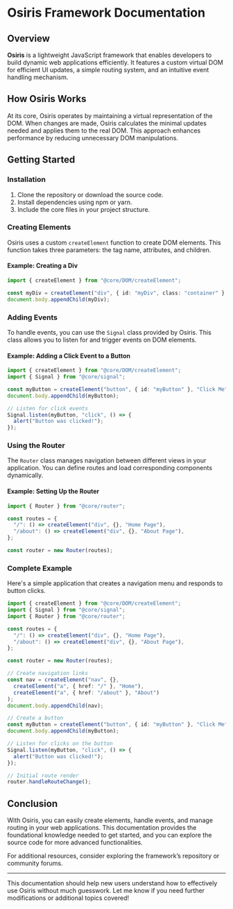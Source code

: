 # Osiris Framework Documentation

## Overview

**Osiris** is a lightweight JavaScript framework that enables developers to build dynamic web applications efficiently. It features a custom virtual DOM for efficient UI updates, a simple routing system, and an intuitive event handling mechanism.

## How Osiris Works

At its core, Osiris operates by maintaining a virtual representation of the DOM. When changes are made, Osiris calculates the minimal updates needed and applies them to the real DOM. This approach enhances performance by reducing unnecessary DOM manipulations.

## Getting Started

### Installation

1. Clone the repository or download the source code.
2. Install dependencies using npm or yarn.
3. Include the core files in your project structure.

### Creating Elements

Osiris uses a custom `createElement` function to create DOM elements. This function takes three parameters: the tag name, attributes, and children.

#### Example: Creating a Div

```typescript
import { createElement } from "@core/DOM/createElement";

const myDiv = createElement("div", { id: "myDiv", class: "container" }, "Hello, Osiris!");
document.body.appendChild(myDiv);
```

### Adding Events

To handle events, you can use the `Signal` class provided by Osiris. This class allows you to listen for and trigger events on DOM elements.

#### Example: Adding a Click Event to a Button

```typescript
import { createElement } from "@core/DOM/createElement";
import { Signal } from "@core/signal";

const myButton = createElement("button", { id: "myButton" }, "Click Me");
document.body.appendChild(myButton);

// Listen for click events
Signal.listen(myButton, "click", () => {
  alert("Button was clicked!");
});
```

### Using the Router

The `Router` class manages navigation between different views in your application. You can define routes and load corresponding components dynamically.

#### Example: Setting Up the Router

```typescript
import { Router } from "@core/router";

const routes = {
  "/": () => createElement("div", {}, "Home Page"),
  "/about": () => createElement("div", {}, "About Page"),
};

const router = new Router(routes);
```

### Complete Example

Here's a simple application that creates a navigation menu and responds to button clicks.

```typescript
import { createElement } from "@core/DOM/createElement";
import { Signal } from "@core/signal";
import { Router } from "@core/router";

const routes = {
  "/": () => createElement("div", {}, "Home Page"),
  "/about": () => createElement("div", {}, "About Page"),
};

const router = new Router(routes);

// Create navigation links
const nav = createElement("nav", {}, 
  createElement("a", { href: "/" }, "Home"),
  createElement("a", { href: "/about" }, "About")
);
document.body.appendChild(nav);

// Create a button
const myButton = createElement("button", { id: "myButton" }, "Click Me");
document.body.appendChild(myButton);

// Listen for clicks on the button
Signal.listen(myButton, "click", () => {
  alert("Button was clicked!");
});

// Initial route render
router.handleRouteChange();
```

## Conclusion

With Osiris, you can easily create elements, handle events, and manage routing in your web applications. This documentation provides the foundational knowledge needed to get started, and you can explore the source code for more advanced functionalities.

For additional resources, consider exploring the framework’s repository or community forums.

---

This documentation should help new users understand how to effectively use Osiris without much guesswork. Let me know if you need further modifications or additional topics covered!
